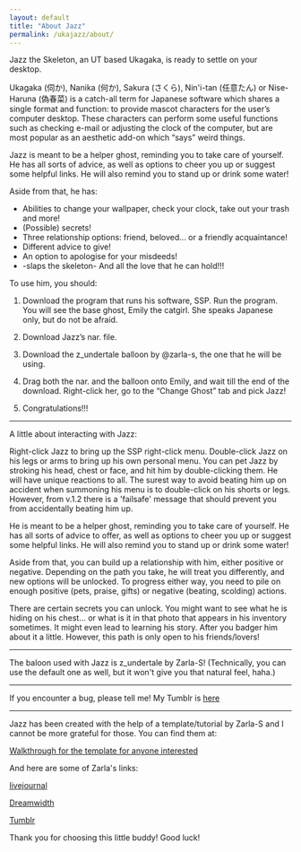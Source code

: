 ```yaml
---
layout: default
title: "About Jazz"
permalink: /ukajazz/about/
---
```


Jazz the Skeleton, an UT based Ukagaka, is ready to settle on your desktop.

Ukagaka (伺か), Nanika (何か), Sakura (さくら), Nin'i-tan (任意たん) or Nise-Haruna (偽春菜) is a catch-all term for Japanese software  which shares a single format and function: to provide mascot  characters for the user’s computer desktop. These characters can  perform some useful functions such as checking e-mail or adjusting the  clock of the computer, but are most popular as an aesthetic add-on which “says” weird things. 

Jazz is meant to be a helper ghost, reminding you to take care of yourself.  He has all sorts of advice, as well as options to cheer you up or suggest some helpful links.  He will also remind you to stand up or drink some water! 

Aside from that, he has:
* Abilities to change your wallpaper, check your clock, take out your trash and more!
* (Possible) secrets!
* Three relationship options: friend, beloved... or a friendly acquaintance!
* Different advice to give!
* An option to apologise for your misdeeds!
* -slaps the skeleton- And all the love that he can hold!!!

To use him, you should:

1. Download the program that runs his software, SSP. Run the program. You will see the base ghost, Emily the catgirl. She speaks Japanese only, but do not be afraid.

2. Download Jazz’s nar. file.

3. Download the z_undertale balloon by @zarla-s​, the one that he will be using.

4. Drag both the nar. and the balloon onto Emily, and wait till the end of the download. Right-click her, go to the “Change Ghost” tab and pick Jazz!

5. Congratulations!!!

***

A little about interacting with Jazz:

Right-click Jazz to bring up the SSP right-click menu. 
Double-click Jazz on his legs or arms to bring up his own personal menu.
You can pet Jazz by stroking his head, chest or face, and hit him by double-clicking them. He will have unique reactions to all.
The surest way to avoid beating him up on accident when summoning his menu is to double-click on his shorts or legs. 
However, from v.1.2 there is a 'failsafe' message that should prevent you from accidentally beating him up.

He is meant to be a helper ghost, reminding you to take care of yourself. 
He has all sorts of advice to offer, as well as options to cheer you up or suggest some helpful links. 
He will also remind you to stand up or drink some water!

Aside from that, you can build up a relationship with him, either positive or negative. 
Depending on the path you take, he will treat you differently, and new options will be unlocked.
To progress either way, you need to pile on enough positive (pets, praise, gifts) or negative (beating, scolding) actions.

There are certain secrets you can unlock. You might want to see what he is hiding on his chest... 
or what is it in that photo that appears in his inventory sometimes.
It might even lead to learning his story. After you badger him about it a little.
However, this path is only open to his friends/lovers!

***

The baloon used with Jazz is z_undertale by Zarla-S! (Technically, you can use the default one as well, but it won't give you that natural feel,
haha.)

***

If you encounter a bug, please tell me! 
My Tumblr is [here](https://closetdwellertales.tumblr.com/)

***

Jazz has been created with the help of a template/tutorial by Zarla-S and I cannot be more grateful for those.
You can find them at:

[Walkthrough for the template for anyone interested](http://www.ashido.com/ukagaka/walkthrough.html)

And here are some of Zarla's links:

[livejournal](https://zarla.livejournal.com/)

[Dreamwidth](https://zarla.dreamwidth.org/)

[Tumblr](zarla-s.tumblr.com)



Thank you for choosing this little buddy! Good luck!
